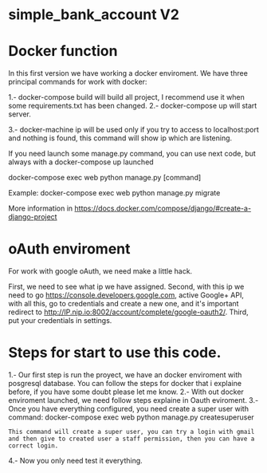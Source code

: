 # simple_bank_account V2

# Docker function
In this first version we have working a docker enviroment. We have three principal commands for work with docker:

1.- docker-compose build will build all project, I recommend use it when some requirements.txt has been changed.
2.- docker-compose up will start server.

3.- docker-machine ip will be used only if you try to access to localhost:port and nothing is found, this command will show ip which are listening.

If you need launch some manage.py command, you can use next code, but always with a docker-compose up launched

docker-compose exec web python manage.py [command]

Example:
    docker-compose exec web python manage.py migrate

More information in https://docs.docker.com/compose/django/#create-a-django-project

# oAuth enviroment

For work with google oAuth, we need make a little hack.

First, we need to see what ip we have assigned.
Second, with this ip we need to go https://console.developers.google.com, active Google+ API, with all this, go to credentials and create a new one, and it's important redirect to http://IP.nip.io:8002/account/complete/google-oauth2/.
Third, put your credentials in settings.


# Steps for start to use this code.

1.- Our first step is run the proyect, we have an docker enviroment with posgresql database. You can follow the steps for docker that i explaine before, if you have some doubt please let me know.
2.- With out docker enviroment launched, we need follow steps explaine in Oauth eviroment.
3.- Once you have everything configured, you need create a super user with command:
    docker-compose exec web python manage.py createsuperuser

    This command will create a super user, you can try a login with gmail and then give to created user a staff permission, then you can have a correct login.

4.- Now you only need test it everything.